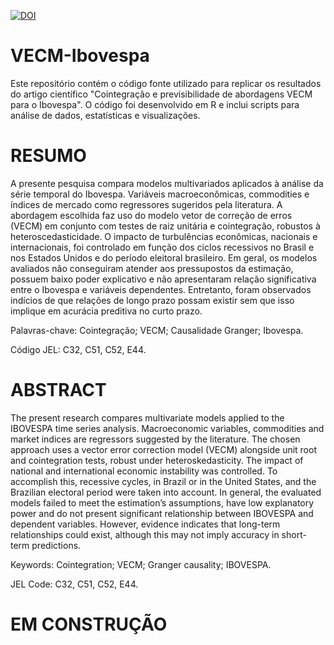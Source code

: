 [![DOI](https://zenodo.org/badge/DOI/10.12660/rbfin.v18n2.2020.79162.svg)](https://doi.org/10.12660/rbfin.v18n2.2020.79162)

# VECM-Ibovespa
Este repositório contém o código fonte utilizado para replicar os resultados do artigo científico "Cointegração e previsibilidade de abordagens VECM para o Ibovespa". O código foi desenvolvido em R e inclui scripts para análise de dados, estatísticas e visualizações.

# RESUMO
A presente pesquisa compara modelos multivariados aplicados à análise da série temporal do Ibovespa. Variáveis macroeconômicas, commodities e índices de mercado como regressores sugeridos pela literatura. A abordagem escolhida faz uso
do modelo vetor de correção de erros (VECM) em conjunto com testes de raiz unitária e cointegração, robustos à heteroscedasticidade. O impacto de turbulências econômicas, nacionais e internacionais, foi controlado em função dos ciclos recessivos no Brasil e nos Estados Unidos e do período eleitoral brasileiro. Em geral, os modelos avaliados não conseguiram atender aos pressupostos da estimação, possuem baixo poder explicativo e não apresentaram relação significativa entre o Ibovespa e variáveis dependentes. Entretanto, foram observados indícios de que relações de longo prazo possam existir sem que isso implique em acurácia preditiva no curto prazo.

Palavras-chave: Cointegração; VECM; Causalidade Granger; Ibovespa.

Código JEL: C32, C51, C52, E44.

# ABSTRACT
The present research compares multivariate models applied to the IBOVESPA time series analysis. Macroeconomic variables, commodities and market indices are regressors suggested by the literature. The chosen approach uses a vector error correction model (VECM) alongside unit root and cointegration tests, robust under heteroskedasticity. The impact of national and international economic instability was controlled. To accomplish this, recessive cycles, in Brazil or in the United States, and the Brazilian electoral period were taken into account. In general, the evaluated models failed to meet the estimation’s assumptions, have low explanatory power and do not present significant relationship between IBOVESPA and dependent variables. However, evidence indicates that long-term relationships could exist, although this may not imply accuracy in short-term predictions.

Keywords: Cointegration; VECM; Granger causality; IBOVESPA.

JEL Code: C32, C51, C52, E44.

# EM CONSTRUÇÃO
